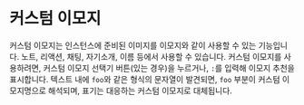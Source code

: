 # 커스텀 이모지
커스텀 이모지는 인스턴스에 준비된 이미지를 이모지와 같이 사용할 수 있는 기능입니다. 노트, 리액션, 채팅, 자기소개, 이름 등에서 사용할 수 있습니다. 커스텀 이모지를 사용하려면, 커스텀 이모지 선택기 버튼(있는 경우)을 누르거나, `:`를 입력해 이모지 추천을 표시합니다. 텍스트 내에 `foo`와 같은 형식의 문자열이 발견되면, `foo` 부분이 커스텀 이모지명으로 해석되며, 표기는 대응하는 커스텀 이모지로 대체됩니다.

